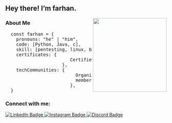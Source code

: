 <h2>Hey there! I’m farhan.</h2>
<img align='right' src="https://media1.giphy.com/media/R03zWv5p1oNSQd91EP/giphy.gif?cid=790b76112fe74c4841a9c302597922e0b7a555942348be61&rid=giphy.gif&ct=g" width="230">

<h3> About Me </h3>

<pre>
  const farhan = {
    pronouns: "he" | "him",
    code: [Python, Java, c],
    skill: [pentesting, linux, bash, ctf],
    certificates: {
                        Certified Penetration Tester(CPT)
                     },  
    techCommunities: {
                          Organizer: "Autocratic Binaries",
                          member: "dc0471", "Shell"
                        },
  }
</pre>


<h3 align="left">Connect with me:</h3>
<div id="badges">
  <a href="www.linkedin.com/in/farhan-cholakkal">
    <img src="https://img.shields.io/badge/LinkedIn-blue?style=for-the-badge&logo=linkedin&logoColor=white" alt="LinkedIn Badge"/>
  </a>
  <a href="https://www.instagram.com/far_han.c/">
    <img src="https://img.shields.io/badge/Instagram-black?style=for-the-badge&logo=Instagram&logoColor=white" alt="Instagram Badge"/>
  </a>
  <a href="https://discord.gg/6482">
    <img src="https://img.shields.io/badge/Discord-grey?style=for-the-badge&logo=Discord&logoColor=white" alt="Discord Badge"/>
  </a>
</div>
